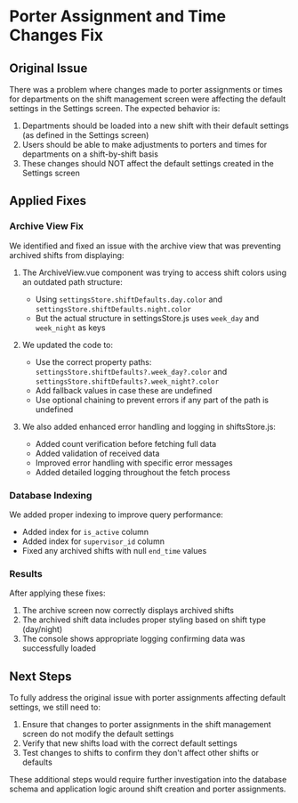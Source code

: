 # Porter Assignment and Time Changes Fix

## Original Issue

There was a problem where changes made to porter assignments or times for departments on the shift management screen were affecting the default settings in the Settings screen. The expected behavior is:

1. Departments should be loaded into a new shift with their default settings (as defined in the Settings screen)
2. Users should be able to make adjustments to porters and times for departments on a shift-by-shift basis
3. These changes should NOT affect the default settings created in the Settings screen

## Applied Fixes

### Archive View Fix

We identified and fixed an issue with the archive view that was preventing archived shifts from displaying:

1. The ArchiveView.vue component was trying to access shift colors using an outdated path structure:
   - Using `settingsStore.shiftDefaults.day.color` and `settingsStore.shiftDefaults.night.color`
   - But the actual structure in settingsStore.js uses `week_day` and `week_night` as keys

2. We updated the code to:
   - Use the correct property paths: `settingsStore.shiftDefaults?.week_day?.color` and `settingsStore.shiftDefaults?.week_night?.color`
   - Add fallback values in case these are undefined
   - Use optional chaining to prevent errors if any part of the path is undefined

3. We also added enhanced error handling and logging in shiftsStore.js:
   - Added count verification before fetching full data
   - Added validation of received data
   - Improved error handling with specific error messages
   - Added detailed logging throughout the fetch process

### Database Indexing

We added proper indexing to improve query performance:
- Added index for `is_active` column
- Added index for `supervisor_id` column
- Fixed any archived shifts with null `end_time` values

### Results

After applying these fixes:
1. The archive screen now correctly displays archived shifts
2. The archived shift data includes proper styling based on shift type (day/night)
3. The console shows appropriate logging confirming data was successfully loaded

## Next Steps

To fully address the original issue with porter assignments affecting default settings, we still need to:

1. Ensure that changes to porter assignments in the shift management screen do not modify the default settings
2. Verify that new shifts load with the correct default settings
3. Test changes to shifts to confirm they don't affect other shifts or defaults

These additional steps would require further investigation into the database schema and application logic around shift creation and porter assignments.

